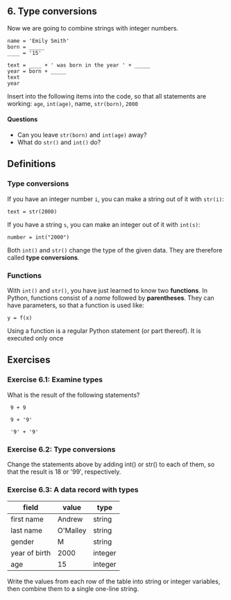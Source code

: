 
## 6. Type conversions

Now we are going to combine strings with integer numbers.

    name = 'Emily Smith'
    born = _____
    ____ = '15'

    text = ____ + ' was born in the year ' + _____
    year = born + _____
    text
    year

Insert into the following items into the code, so that all statements are working: `age`, `int(age)`, name, `str(born)`, `2000`

#### Questions

* Can you leave `str(born)` and `int(age)` away?
* What do `str()` and `int()` do?

## Definitions

### Type conversions

If you have an integer number `i`, you can make a string out of it with `str(i)`:

    text = str(2000)

If you have a string `s`, you can make an integer out of it with `int(s)`:

    number = int("2000")

Both `int()` and `str()` change the type of the given data. They are therefore called **type conversions**.

### Functions

With `int()` and `str()`, you have just learned to know two **functions**. In Python, functions consist of a *name* followed by **parentheses**. They can have parameters, so that a function is used like:

    y = f(x)

Using a function is a regular Python statement (or part thereof). It is executed only once


## Exercises

### Exercise 6.1: Examine types

What is the result of the following statements?

     9 + 9

     9 + '9'

     '9' + '9'

### Exercise 6.2: Type conversions

Change the statements above by adding int() or str() to each of them, so that the result is 18 or '99', respectively.

### Exercise 6.3: A data record with types

| field      | value    | type |
|------------|----------|------|
| first name | Andrew   | string |
| last name  | O'Malley | string |
| gender     | M | string |
| year of birth | 2000  | integer |
| age | 15 | integer |

Write the values from each row of the table into string or integer variables, then combine them to a single one-line string.
